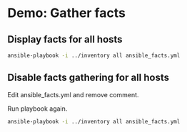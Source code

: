 # Demo: Gather facts

## Display facts for all hosts

```bash
ansible-playbook -i ../inventory all ansible_facts.yml
```

## Disable facts gathering for all hosts

Edit ansible_facts.yml and remove comment.

Run playbook again.

```bash
ansible-playbook -i ../inventory all ansible_facts.yml
```
